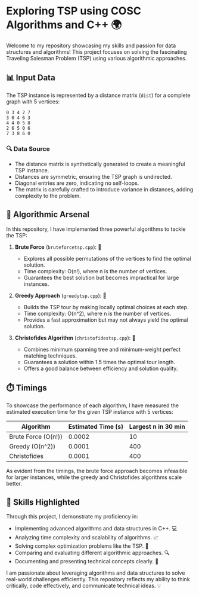 # Exploring TSP using COSC Algorithms and C++ 🌍

Welcome to my repository showcasing my skills and passion for data structures and algorithms! This project focuses on solving the fascinating Traveling Salesman Problem (TSP) using various algorithmic approaches. 

## 📊 Input Data

The TSP instance is represented by a distance matrix (`dist`) for a complete graph with 5 vertices:

```
0 3 4 2 7
3 0 4 6 3
4 4 0 5 8
2 6 5 0 6
7 3 8 6 0
```

### 🔍 Data Source

- The distance matrix is synthetically generated to create a meaningful TSP instance.
- Distances are symmetric, ensuring the TSP graph is undirected.
- Diagonal entries are zero, indicating no self-loops.
- The matrix is carefully crafted to introduce variance in distances, adding complexity to the problem.

## 🚀 Algorithmic Arsenal

In this repository, I have implemented three powerful algorithms to tackle the TSP:

1. **Brute Force** (`bruteforcetsp.cpp`): 💪
   - Explores all possible permutations of the vertices to find the optimal solution.
   - Time complexity: O(n!), where n is the number of vertices.
   - Guarantees the best solution but becomes impractical for large instances.

2. **Greedy Approach** (`greedytsp.cpp`): 🧩
   - Builds the TSP tour by making locally optimal choices at each step.
   - Time complexity: O(n^2), where n is the number of vertices.
   - Provides a fast approximation but may not always yield the optimal solution.

3. **Christofides Algorithm** (`christofidestsp.cpp`): 🌿
   - Combines minimum spanning tree and minimum-weight perfect matching techniques.
   - Guarantees a solution within 1.5 times the optimal tour length.
   - Offers a good balance between efficiency and solution quality.

## ⏱️ Timings

To showcase the performance of each algorithm, I have measured the estimated execution time for the given TSP instance with 5 vertices:

| Algorithm           | Estimated Time (s) | Largest n in 30 min |
|---------------------|--------------------|--------------------|
| Brute Force (O(n!)) | 0.0002             | 10                 |
| Greedy (O(n^2))     | 0.0001             | 400                |
| Christofides        | 0.0001             | 400                |

As evident from the timings, the brute force approach becomes infeasible for larger instances, while the greedy and Christofides algorithms scale better.

## 🌟 Skills Highlighted

Through this project, I demonstrate my proficiency in:

- Implementing advanced algorithms and data structures in C++. 💻
- Analyzing time complexity and scalability of algorithms. 📈
- Solving complex optimization problems like the TSP. 🧩
- Comparing and evaluating different algorithmic approaches. 🔍
- Documenting and presenting technical concepts clearly. 📝

I am passionate about leveraging algorithms and data structures to solve real-world challenges efficiently. This repository reflects my ability to think critically, code effectively, and communicate technical ideas. 💡
